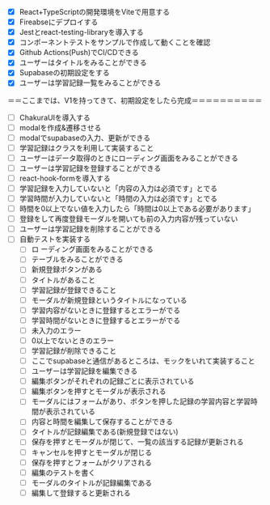 
- [x] React+TypeScriptの開発環境をViteで用意する
- [x] Fireabseにデプロイする
- [x] Jestとreact-testing-libraryを導入する
- [x] コンポーネントテストをサンプルで作成して動くことを確認
- [x] Github Actions(Push)でCI/CDできる
- [x] ユーザーはタイトルをみることができる
- [x] Supabaseの初期設定をする
- [x] ユーザーは学習記録一覧をみることができる

＝＝ここまでは、V1を持ってきて、初期設定をしたら完成＝＝＝＝＝＝＝＝＝＝
- [ ]  ChakuraUIを導入する
  - [ ] modalを作成&遷移させる
  - [ ] modalでsupabaseの入力、更新ができる
- [ ] 学習記録はクラスを利用して実装すること
- [ ] ユーザーはデータ取得のときにローディング画面をみることができる
- [ ] ユーザーは学習記録を登録することができる
- [ ] react-hook-formを導入する
- [ ] 学習記録を入力していないと「内容の入力は必須です」とでる
- [ ] 学習時間が入力していないと「時間の入力は必須です」とでる
- [ ] 時間を0以上でない値を入力したら「時間は0以上である必要があります」
- [ ] 登録をして再度登録モーダルを開いても前の入力内容が残っていない
- [ ] ユーザーは学習記録を削除することができる
- [ ] 自動テストを実装する
  - [ ] ロ ーディング画面をみることができる
  - [ ] テーブルをみることができる
  - [ ] 新規登録ボタンがある
  - [ ] タイトルがあること
  - [ ] 学習記録が登録できること
  - [ ] モーダルが新規登録というタイトルになっている
  - [ ] 学習内容がないときに登録するとエラーがでる
  - [ ] 学習時間がないときに登録するとエラーがでる
  - [ ] 未入力のエラー
  - [ ] 0以上でないときのエラー
  - [ ] 学習記録が削除できること
  - [ ] ここでsupabaseと通信があるところは、モックをいれて実装すること
  - [ ] ユーザーは学習記録を編集できる
  - [ ] 編集ボタンがそれぞれの記録ごとに表示されている
  - [ ] 編集ボタンを押すとモーダルが表示される
  - [ ] モーダルにはフォームがあり、ボタンを押した記録の学習内容と学習時間が表示されている
  - [ ] 内容と時間を編集して保存することができる
  - [ ] タイトルが記録編集である(新規登録ではない)
  - [ ] 保存を押すとモーダルが閉じて、一覧の該当する記録が更新される
  - [ ] キャンセルを押すとモーダルが閉じる
  - [ ] 保存を押すとフォームがクリアされる
  - [ ] 編集のテストを書く
  - [ ] モーダルのタイトルが記録編集である
  - [ ] 編集して登録すると更新される